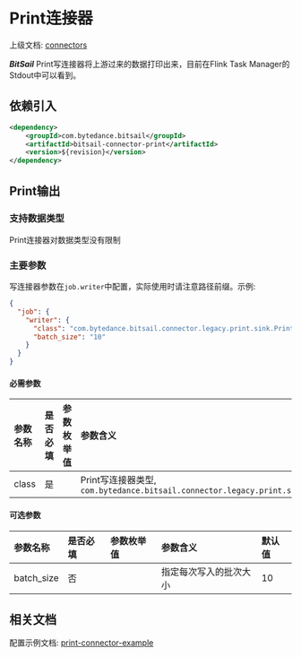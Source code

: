 # Print连接器

上级文档: [connectors](../README.md)

***BitSail*** Print写连接器将上游过来的数据打印出来，目前在Flink Task Manager的Stdout中可以看到。

## 依赖引入

```xml
<dependency>
    <groupId>com.bytedance.bitsail</groupId>
    <artifactId>bitsail-connector-print</artifactId>
    <version>${revision}</version>
</dependency>
```

## Print输出

### 支持数据类型

Print连接器对数据类型没有限制

### 主要参数

写连接器参数在`job.writer`中配置，实际使用时请注意路径前缀。示例:

```json
{
  "job": {
    "writer": {
      "class": "com.bytedance.bitsail.connector.legacy.print.sink.PrintSink",
      "batch_size": "10"
    }
  }
}
```

#### 必需参数

| 参数名称  | 是否必填 | 参数枚举值 | 参数含义                                                                       |
|:------|:-----|:------|:---------------------------------------------------------------------------|
| class | 是    |       | Print写连接器类型, `com.bytedance.bitsail.connector.legacy.print.sink.PrintSink` |

#### 可选参数

| 参数名称       | 是否必填 | 参数枚举值 | 参数含义        | 默认值 |
|:-----------|:-----|:------|:------------|:----|
| batch_size | 否    |       | 指定每次写入的批次大小 | 10  |

## 相关文档

配置示例文档: [print-connector-example](./print-example.md)
